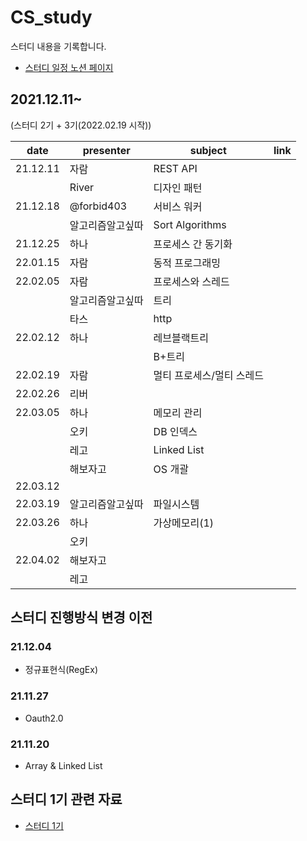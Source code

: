 # CS_study

스터디 내용을 기록합니다.

- [스터디 일정 노션 페이지](https://xxit.notion.site/xxit/CS-32485a0bb3ef4f0d85251eb1e467c880)

## 2021.12.11~

(스터디 2기 + 3기(2022.02.19 시작))

| date     | presenter        | subject                   | link |
| -------- | ---------------- | ------------------------- | ---- |
| 21.12.11 | 자람             | REST API                  |      |
|          | River            | 디자인 패턴               |      |
| 21.12.18 | @forbid403       | 서비스 워커               |      |
|          | 알고리즘알고싶따 | Sort Algorithms           |      |
| 21.12.25 | 하나             | 프로세스 간 동기화        |      |
| 22.01.15 | 자람             | 동적 프로그래밍           |      |
| 22.02.05 | 자람             | 프로세스와 스레드         |      |
|          | 알고리즘알고싶따 | 트리                      |      |
|          | 타스             | http                      |      |
| 22.02.12 | 하나             | 레브블랙트리              |      |
|          |                  | B+트리                    |      |
| 22.02.19 | 자람             | 멀티 프로세스/멀티 스레드 |      |
| 22.02.26 | 리버             |                           |      |
| 22.03.05 | 하나             | 메모리 관리               |      |
|          | 오키             | DB 인덱스                 |      |
|          | 레고             | Linked List               |      |
|          | 해보자고         | OS 개괄                   |      |
| 22.03.12 |                  |                           |      |
| 22.03.19 | 알고리즘알고싶따 | 파일시스템                |      |
| 22.03.26 | 하나             | 가상메모리(1)             |      |
|          | 오키             |                           |      |
| 22.04.02 | 해보자고         |                           |      |
|          | 레고             |                           |      |

## 스터디 진행방식 변경 이전

### 21.12.04

- 정규표현식(RegEx)

### 21.11.27

- Oauth2.0

### 21.11.20

- Array & Linked List

## 스터디 1기 관련 자료

- [스터디 1기](https://github.com/GoForITStudy/CS_study/tree/main/past_study_recording)
